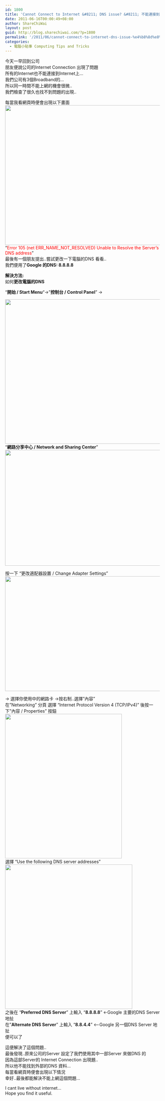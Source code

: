 ```yaml
---
id: 1800
title: 'Cannot Connect to Internet &#8211; DNS issue? &#8211; 不能連接到網路上可能是DNS問題? How to change DNS 如何更改電腦的DNS'
date: 2011-06-16T00:00:49+08:00
author: ShareChiWai
layout: post
guid: http://blog.sharechiwai.com/?p=1800
permalink: '/2011/06/cannot-connect-to-internet-dns-issue-%e4%b8%8d%e8%83%bd%e9%80%a3%e6%8e%a5%e5%88%b0%e7%b6%b2%e8%b7%af%e4%b8%8a%e5%8f%af%e8%83%bd%e6%98%afdns%e5%95%8f%e9%a1%8c-how-to-change-dns-%e5%a6%82%e4%bd%95/'
categories:
  - 電腦小貼事 Computing Tips and Tricks
---
```

今天一早回到公司  
朋友便說公司的Internet Connection 出現了問題  
所有的Internet也不能連接到Internet上&#8230;  
我們公司有3個Broadband的&#8230;  
所以同一時間不能上網的機會很微..  
我們檢查了很久也找不到問題的出現..

每當我看網頁時便會出現以下畫面  
<img class="alignnone" title="Error 105 (net ERR_NAME_NOT_RESOLVED) Unable to Resolve the Server's DNS address" src="https://i1.wp.com/api.photoshop.com/v1.0/accounts/aa9037104a014abbb11ad4bd58324b91/assets/f5beac998834401a9dc01ede16832f15/renditions/fullsize.jpg?resize=625%2C454" alt="" width="625" height="454" data-recalc-dims="1" />  
&#8220;<span style="color: #ff0000;">Error 105 (net ERR_NAME_NOT_RESOLVED) Unable to Resolve the Server&#8217;s DNS address</span>&#8221;  
最後有一個朋友提出..嘗試更改一下電腦的DNS 看看..  
我們便用了**Google 的DNS: 8.8.8.8**

**解決方法:**  
如何**更改電腦的DNS**

&#8220;**開始 / Start Menu**&#8220;->&#8221;**控制台 / Control Panel**&#8221; ->

[<img class="alignnone" title="Control Panel" src="https://i2.wp.com/api.photoshop.com/v1.0/accounts/aa9037104a014abbb11ad4bd58324b91/assets/09b3b2a53830415b956f46ac0fb68d48/renditions/fullsize.jpg?resize=625%2C469" alt="" width="625" height="469" data-recalc-dims="1" />](https://i2.wp.com/api.photoshop.com/v1.0/accounts/aa9037104a014abbb11ad4bd58324b91/assets/09b3b2a53830415b956f46ac0fb68d48/renditions/fullsize.jpg)  
&#8220;**網路分享中心 / Network and Sharing Center**&#8221;  
[<img class="alignnone" title="Network and Sharing Center" src="https://i2.wp.com/api.photoshop.com/v1.0/accounts/aa9037104a014abbb11ad4bd58324b91/assets/4b5948f5ff094a388afe84fe505642be/renditions/fullsize.jpg?resize=625%2C376" alt="" width="625" height="376" data-recalc-dims="1" />](https://i2.wp.com/api.photoshop.com/v1.0/accounts/aa9037104a014abbb11ad4bd58324b91/assets/4b5948f5ff094a388afe84fe505642be/renditions/fullsize.jpg)

按一下 “更改適配器設置 / Change Adapter Settings”  
[<img class="alignnone" title="Network Adapter Settings" src="https://i0.wp.com/api.photoshop.com/v1.0/accounts/aa9037104a014abbb11ad4bd58324b91/assets/3846506d0b0f41349e24f4e801228877/renditions/fullsize.jpg?resize=625%2C373" alt="" width="625" height="373" data-recalc-dims="1" />](https://i0.wp.com/api.photoshop.com/v1.0/accounts/aa9037104a014abbb11ad4bd58324b91/assets/3846506d0b0f41349e24f4e801228877/renditions/fullsize.jpg)

-> 選擇你使用中的網路卡 ->按右制..選擇&#8221;內容&#8221;  
在&#8221;Networking&#8221; 分頁 選擇 &#8220;Internet Protocol Version 4 (TCP/IPv4)&#8221; 後按一下&#8221;內容 / Properties&#8221; 按鈕  
[<img class="alignnone" title="Local Area Connection Properties" src="https://i2.wp.com/api.photoshop.com/v1.0/accounts/aa9037104a014abbb11ad4bd58324b91/assets/f3fa41a6a050481cbdb210ef1dc80302/renditions/fullsize.jpg?resize=380%2C469" alt="" width="380" height="469" data-recalc-dims="1" />](https://i2.wp.com/api.photoshop.com/v1.0/accounts/aa9037104a014abbb11ad4bd58324b91/assets/f3fa41a6a050481cbdb210ef1dc80302/renditions/fullsize.jpg)  
選擇 &#8220;Use the following DNS server addresses&#8221;  
[<img class="alignnone" title="DNS Settings" src="https://i1.wp.com/api.photoshop.com/v1.0/accounts/aa9037104a014abbb11ad4bd58324b91/assets/e1fa0a52006142feac17b1c5783fab99/renditions/fullsize.jpg?resize=414%2C469" alt="" width="414" height="469" data-recalc-dims="1" />](https://i1.wp.com/api.photoshop.com/v1.0/accounts/aa9037104a014abbb11ad4bd58324b91/assets/e1fa0a52006142feac17b1c5783fab99/renditions/fullsize.jpg)  
之後在 &#8220;**Preferred DNS Server**&#8221; 上輸入 &#8220;**8.8.8.8**&#8221; <-Google 主要的DNS Server 地扯  
在&#8221;**Alternate DNS Server**&#8221; 上輸入 &#8220;**8.8.4.4**&#8221; <&#8211;Google 另一個DNS Server 地扯  
便可以了

這便解決了這個問題..  
最後發現..原來公司的Server 設定了我們使用其中一部Server 來做DNS 的  
因為這部Server的 Internet Connection 出現題..  
所以他不能找到外部的DNS 資料&#8230;  
每當看網頁時便會出現以下情況  
幸好..最後都能解決不能上網這個問題&#8230;

I cant live without internet&#8230;  
Hope you find it useful.